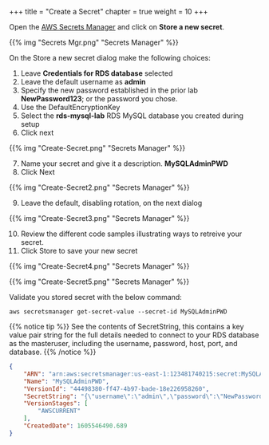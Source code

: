 +++
title = "Create a Secret"
chapter = true
weight = 10
+++

Open the [AWS Secrets Manager](https://console.aws.amazon.com/secretsmanager/home#/home) and click on **Store a new secret**.

{{% img "Secrets Mgr.png" "Secrets Manager" %}} 

On the Store a new secret dialog make the following choices:

1. Leave **Credentials for RDS database** selected
2. Leave the default username as **admin**
3. Specify the new password established in the prior lab **NewPassword123**; or the password you chose.
4. Use the DefaultEncryptionKey
5. Select the **rds-mysql-lab** RDS MySQL database you created during setup
6. Click next

{{% img "Create-Secret.png" "Secrets Manager" %}} 

7. Name your secret and give it a description.  **MySQLAdminPWD**
8. Click Next

{{% img "Create-Secret2.png" "Secrets Manager" %}} 

9. Leave the default, disabling rotation, on the next dialog

{{% img "Create-Secret3.png" "Secrets Manager" %}} 

10. Review the different code samples illustrating ways to retreive your secret.  
11. Click Store to save your new secret

{{% img "Create-Secret4.png" "Secrets Manager" %}} 

{{% img "Create-Secret5.png" "Secrets Manager" %}} 

Validate you stored secret with the below command:

```
aws secretsmanager get-secret-value --secret-id MySQLAdminPWD
```

{{% notice tip %}}
See the contents of SecretString, this contains a key value pair string for the full details needed to connect to your RDS database as the masteruser, including the username, password, host, port, and database.
{{% /notice %}} 

``` json
{
    "ARN": "arn:aws:secretsmanager:us-east-1:123481740215:secret:MySQLAdminPWD-tmfbng",
    "Name": "MySQLAdminPWD",
    "VersionId": "44498380-ff47-4b97-bade-18e226958260",
    "SecretString": "{\"username\":\"admin\",\"password\":\"NewPassword123\",\"engine\":\"mysql\",\"host\":\"rds-mysql-lab.cnsxdqacwvrb.us-east-1.rds.amazonaws.com\",\"port\":3306,\"dbname\":\"mylab\",\"dbInstanceIdentifier\":\"rds-mysql-lab\"}",
    "VersionStages": [
        "AWSCURRENT"
    ],
    "CreatedDate": 1605546490.689
}
```

